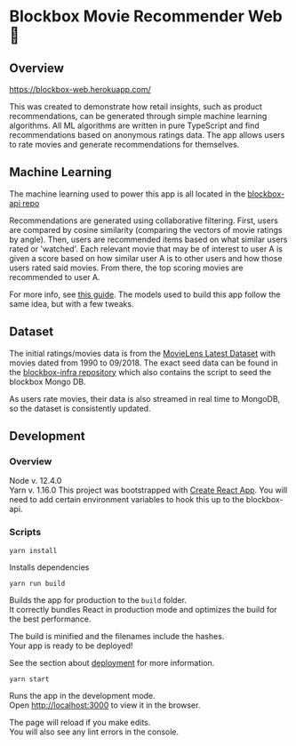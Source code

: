 # Blockbox Movie Recommender Web :movie_camera:

## Overview

https://blockbox-web.herokuapp.com/

This was created to demonstrate how retail insights, such as product recommendations, can be generated through simple machine learning algorithms. All ML algorithms are written in pure TypeScript and find recommendations based on anonymous ratings data. The app allows users to rate movies and generate recommendations for themselves.

## Machine Learning

The machine learning used to power this app is all located in the [blockbox-api repo](https://github.com/jayshrivastava/blockbox-api "blockbox-api repo")

Recommendations are generated using collaborative filtering. First, users are compared by cosine similarity (comparing the vectors of movie ratings by angle). Then, users are recommended items based on what similar users rated or 'watched'. Each relevant movie that may be of interest to user A is given a score based on how similar user A is to other users and how those users rated said movies. From there, the top scoring movies are recommended to user A.

For more info, see [this guide](https://www.analyticsvidhya.com/blog/2018/06/comprehensive-guide-recommendation-engine-python/ "How to Build a Recommendations Engine"). The models used to build this app follow the same idea, but with a few tweaks.


## Dataset

The initial ratings/movies data is from the [MovieLens Latest Dataset](https://grouplens.org/datasets/movielens/latest/ "MovieLens Latest Dataset") with movies dated from 1990 to 09/2018. The exact seed data can be found in the [blockbox-infra repository](https://github.com/jayshrivastava/blockbox-infra "blockbox-infra repository") which also contains the script to seed the blockbox Mongo DB. 

As users rate movies, their data is also streamed in real time to MongoDB, so the dataset is consistently updated.

## Development

### Overview

Node v. 12.4.0  
Yarn v. 1.16.0
This project was bootstrapped with [Create React App](https://github.com/facebook/create-react-app).
You will need to add certain environment variables to hook this up to the blockbox-api.

### Scripts
`yarn install`

Installs dependencies  

`yarn run build`

Builds the app for production to the `build` folder.<br>
It correctly bundles React in production mode and optimizes the build for the best performance.

The build is minified and the filenames include the hashes.<br>
Your app is ready to be deployed!

See the section about [deployment](https://facebook.github.io/create-react-app/docs/deployment) for more information.

`yarn start`

Runs the app in the development mode.<br>
Open [http://localhost:3000](http://localhost:3000) to view it in the browser.

The page will reload if you make edits.<br>
You will also see any lint errors in the console.